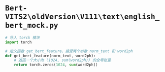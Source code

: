 # `Bert-VITS2\oldVersion\V111\text\english_bert_mock.py`

```py
# 导入 torch 模块
import torch

# 定义函数 get_bert_feature，接受两个参数 norm_text 和 word2ph
def get_bert_feature(norm_text, word2ph):
    # 返回一个大小为 (1024, sum(word2ph)) 的全零张量
    return torch.zeros(1024, sum(word2ph))
```
